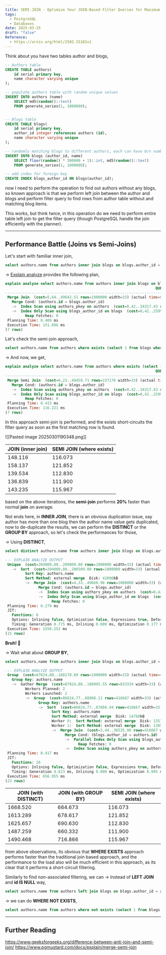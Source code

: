 ```yaml
---
title: SEMI-JOIN - Optimize Your JOIN-Based Filter Queries for Maximum Performance
tags:
  - PostgreSQL
  - Databases
date: 2025-03-25
draft: "false"
Reference:
  - https://arxiv.org/html/2502.15181v1
---
```


Think about you have two tables author and blogs, 
```sql
-- Authors table
CREATE TABLE authors(
	id serial primary key,
	name character varying unique
);

-- populate authors table with random unique values
INSERT INTO authors (name)
    SELECT md5(random()::text)
    FROM generate_series(1, 1000000);


-- Blogs table
CREATE TABLE blogs(
	id serial primary key,
	author_id integer references authors (id),
	name character varying unique
);

-- randomly matching blogs to different authors, each can have 0/n number of blogs associated
INSERT INTO blogs (author_id, name)
	SELECT floor(random() * 300000 + 1)::int, md5(random()::text)
	FROM generate_series(1, 1000000);

-- add index for foreign key
CREATE INDEX blogs_author_id ON blogs(author_id);
```


now I need to perform the operation to find out authors without any blogs, so known approach is that we perform left join between the author and blogs and perform filter query to find rows from author table without and matching blog items.

This works, but think twice, in this operation do we need to perform entire table left join to get the filter query (though PostgreSQL handle the join efficiently with the planner). 

---
## Performance Battle (Joins vs Semi-Joins)

Let's start with familiar inner join,
```sql
select authors.name from authors inner join blogs on blogs.author_id = authors.id;
```

-> [Explain analyze](https://www.postgresql.org/docs/current/sql-explain.html) provides the following plan,
```sql
explain analyze select authors.name from authors inner join blogs on blogs.author_id = authors.id;
                                                                    QUERY PLAN                                                                     
---------------------------------------------------------------------------------------------------------------------------------------------------
 Merge Join  (cost=5.64..49642.51 rows=1000000 width=33) (actual time=0.044..135.106 rows=1000000 loops=1)
   Merge Cond: (authors.id = blogs.author_id)
   ->  Index Scan using authors_pkey on authors  (cost=0.42..34317.43 rows=1000000 width=37) (actual time=0.010..21.355 rows=300000 loops=1)
   ->  Index Only Scan using blogs_author_id on blogs  (cost=0.42..25992.42 rows=1000000 width=4) (actual time=0.031..47.850 rows=1000000 loops=1)
         Heap Fetches: 0
 Planning Time: 0.409 ms
 Execution Time: 151.686 ms
(7 rows)
```

Let's check the semi-join approach,
```sql
select authors.name from authors where exists (select 1 from blogs where blogs.author_id = authors.id);
```

-> And now, we get,
```sql
explain analyze select authors.name from authors where exists (select 1 from blogs where blogs.author_id = authors.id);
                                                                    QUERY PLAN                                                                     
---------------------------------------------------------------------------------------------------------------------------------------------------
 Merge Semi Join  (cost=6.23..49459.71 rows=237176 width=33) (actual time=0.053..111.667 rows=289288 loops=1)
   Merge Cond: (authors.id = blogs.author_id)
   ->  Index Scan using authors_pkey on authors  (cost=0.42..34317.43 rows=1000000 width=37) (actual time=0.009..19.703 rows=300000 loops=1)
   ->  Index Only Scan using blogs_author_id on blogs  (cost=0.42..25992.42 rows=1000000 width=4) (actual time=0.040..44.631 rows=1000000 loops=1)
         Heap Fetches: 0
 Planning Time: 0.415 ms
 Execution Time: 116.221 ms
(7 rows)
```

In this approach semi-join is performed, and the exists short-circuits the filter query as soon as the first matching row is found.

![[Pasted image 20250301190348.png]]

| JOIN (inner join) | SEMI JOIN (where exists) |
| ----------------- | ------------------------ |
| 148.116           | 116.073                  |
| 158.137           | 121.852                  |
| 139.534           | 112.830                  |
| 136.839           | 111.900                  |
| 143.235           | 115.967                  |
based on the above iterations, the **semi-join** performs **20%** faster than normal **join** on average.

Not ends here, in **INNER JOIN**, there is an obvious duplication issue, say author has more than one blog then the author name value gets duplicated, now to de-duplicate the results, we can perform the **DISTINCT** or the **GROUP BY** approach, so let's check the performances for those,

-> Using **DISTINCT**,
```sql
select distinct authors.name from authors inner join blogs on blogs.author_id = authors.id;

--- EXPLAIN ANALYZE OUTPUT
 Unique  (cost=204009.80..209009.80 rows=1000000 width=33) (actual time=1180.678..1540.446 rows=289288 loops=1)
   ->  Sort  (cost=204009.80..206509.80 rows=1000000 width=33) (actual time=1180.676..1480.833 rows=1000000 loops=1)
         Sort Key: authors.name
         Sort Method: external merge  Disk: 42096kB
         ->  Merge Join  (cost=4.33..49660.96 rows=1000000 width=33) (actual time=2.727..142.405 rows=1000000 loops=1)
               Merge Cond: (authors.id = blogs.author_id)
               ->  Index Scan using authors_pkey on authors  (cost=0.42..34317.43 rows=1000000 width=37) (actual time=0.006..23.055 rows=300000 loops=1)
               ->  Index Only Scan using blogs_author_id on blogs  (cost=0.42..25992.42 rows=1000000 width=4) (actual time=0.015..48.093 rows=1000000 loops=1)
                     Heap Fetches: 0
 Planning Time: 0.279 ms
 JIT:
   Functions: 6
   Options: Inlining false, Optimization false, Expressions true, Deforming true
   Timing: Generation 0.775 ms, Inlining 0.000 ms, Optimization 0.177 ms, Emission 2.443 ms, Total 3.396 ms
 Execution Time: 1550.252 ms
(15 rows)
```

**Bruh! 🫢**

-> Wait what about **GROUP BY**,
```sql
select authors.name from authors inner join blogs on blogs.author_id = authors.id group by authors.name;

--- EXPLAIN ANALYZE OUTPUT
 Group  (cost=87824.80..188178.89 rows=1000000 width=33) (actual time=414.521..647.118 rows=289288 loops=1)
   Group Key: authors.name
   ->  Gather Merge  (cost=87824.80..186095.55 rows=833334 width=33) (actual time=414.517..622.721 rows=290229 loops=1)
         Workers Planned: 2
         Workers Launched: 2
         ->  Group  (cost=86824.77..88908.11 rows=416667 width=33) (actual time=394.005..520.693 rows=96743 loops=3)
               Group Key: authors.name
               ->  Sort  (cost=86824.77..87866.44 rows=416667 width=33) (actual time=393.996..499.231 rows=333333 loops=3)
                     Sort Key: authors.name
                     Sort Method: external merge  Disk: 14768kB
                     Worker 0:  Sort Method: external merge  Disk: 13576kB
                     Worker 1:  Sort Method: external merge  Disk: 13856kB
                     ->  Merge Join  (cost=3.44..36535.96 rows=416667 width=33) (actual time=5.821..77.417 rows=333333 loops=3)
                           Merge Cond: (blogs.author_id = authors.id)
                           ->  Parallel Index Only Scan using blogs_author_id on blogs  (cost=0.42..20159.09 rows=416667 width=4) (actual time=0.029..17.542 rows=333333 loops=3)
                                 Heap Fetches: 0
                           ->  Index Scan using authors_pkey on authors  (cost=0.42..34317.43 rows=1000000 width=37) (actual time=0.026..24.040 rows=297278 loops=3)
 Planning Time: 0.417 ms
 JIT:
   Functions: 26
   Options: Inlining false, Optimization false, Expressions true, Deforming true
   Timing: Generation 4.823 ms, Inlining 0.000 ms, Optimization 0.995 ms, Emission 13.016 ms, Total 18.835 ms
 Execution Time: 656.955 ms
(23 rows)
```


| JOIN (with DISTINCT) | JOIN (with GROUP BY) | SEMI JOIN (where exists) |
| -------------------- | -------------------- | ------------------------ |
| 1668.520             | 664.673              | 116.073                  |
| 1613.289             | 678.617              | 121.852                  |
| 1625.657             | 690.630              | 112.830                  |
| 1487.259             | 660.332              | 111.900                  |
| 1490.468             | 716.866              | 115.967                  |

from above observations, its obvious that **WHERE EXISTS** approach performs faster than the traditional join based approach, and the performance to the load also will be much efficient in this approach, as its clear that it performs a short-circuit filtering.

Similarly to find non-associated filtering, we can
-> Instead of **LEFT JOIN** and **id IS NULL** way,
```sql
select authors.name from authors left join blogs on blogs.author_id = authors.id where blogs.id is null;
```
-> we can do **WHERE NOT EXISTS**,
```sql
select authors.name from authors where not exists (select 1 from blogs where blogs.author_id = authors.id);
```

---
## Further Reading

https://www.geeksforgeeks.org/difference-between-anti-join-and-semi-join/
https://www.pgmustard.com/docs/explain/merge-semi-join